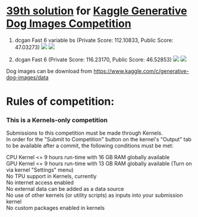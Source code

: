 
# [39th solution](https://www.kaggle.com/c/generative-dog-images/leaderboard) for [Kaggle Generative Dog Images Competition](https://www.kaggle.com/c/generative-dog-images)

1. dcgan Fast 6 variable bs (Private Score: 112.10833, Public Score: 47.03273) 
<img src=https://github.com/skyap79/DOG-GAN/blob/master/src/images/47_history.png></a>
<img src=https://github.com/skyap79/DOG-GAN/blob/master/src/images/47_dogs.png></a>

2. dcgan Fast 6 (Private Score: 116.23170, Public Score: 46.52853)
<img src=https://github.com/skyap79/DOG-GAN/blob/master/images/46_dogs.png></a>
<img src=https://github.com/skyap79/DOG-GAN/blob/master/images/46_history.png></a>

Dog images can be download from https://www.kaggle.com/c/generative-dog-images/data

# Rules of competition:
### This is a Kernels-only competition
Submissions to this competition must be made through Kernels.   
In order for the "Submit to Competition" button on the kernel's "Output" tab to be available after a commit, the following conditions must be met:  

CPU Kernel <= 9 hours run-time with 16 GB RAM globally available  
GPU Kernel <= 9 hours run-time with 13 GB RAM globally available (Turn on via kernel "Settings" menu)  
No TPU support in Kernels, currently  
No internet access enabled  
No external data can be added as a data source  
No use of other kernels (or utility scripts) as inputs into your submission kernel  
No custom packages enabled in kernels  
